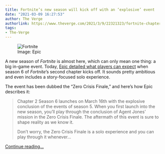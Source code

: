```yaml
---
title: Fortnite’s new season will kick off with an ‘explosive’ event
date: "2021-03-09 16:27:53"
author: The Verge
authorlink: https://www.theverge.com/2021/3/9/22321323/fortnite-chapter-2-season-6-event-date-cinematic
tags:
- The-Verge
---
```

<figure>
      <img alt="Fortnite" src="https://cdn.vox-cdn.com/thumbor/RYQP804EfxRohQnrXrdlUv7z4Zc=/300x0:3540x2160/1310x873/cdn.vox-cdn.com/uploads/chorus_image/image/68935772/Fortnite_20201201161314.0.jpg" />
        <figcaption>Image: Epic</figcaption>
    </figure>

  <p id="b1Wc5T">A new season of <em>Fortnite</em> is almost here, which can only mean one thing: a big in-game event. Today, <a href="https://www.epicgames.com/fortnite/en-US/news/play-the-zero-crisis-finale-in-chapter-2-season-6">Epic detailed what players can expect</a> when season 6 of <em>Fortnite</em>’s second chapter kicks off. It sounds pretty ambitious and even includes a story-focused solo experience.</p>
<p id="5BTtet">The event has been dubbed the “Zero Crisis Finale,” and here’s how Epic describes it:</p>
<blockquote>
<p id="JKkCxC">Chapter 2 Season 6 launches on March 16th with the explosive conclusion of the events of season 5. When you first launch into the new season, you’ll play through the conclusion of Agent Jones’ mission in the Zero Crisis Finale. The aftermath of this event is sure to shape reality as we know it.</p>
<p id="Eaaa9C">Don’t worry, the Zero Crisis Finale is a solo experience and you can play through it whenever...</p>
</blockquote>
  <p>
    <a href="https://www.theverge.com/2021/3/9/22321323/fortnite-chapter-2-season-6-event-date-cinematic">Continue reading&hellip;</a>
  </p>